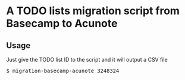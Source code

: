 A TODO lists migration script from Basecamp to Acunote
======================================================

Usage
-----
Just give the TODO list ID to the script and it will output a CSV file 
<pre>
$ migration-basecamp-acunote 3248324
</pre>